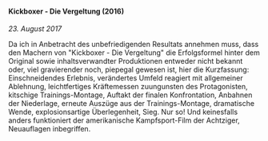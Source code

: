 #### Kickboxer - Die Vergeltung (2016)

_23. August 2017_

Da ich in Anbetracht des unbefriedigenden Resultats annehmen muss, dass den Machern von "Kickboxer - Die Vergeltung" die Erfolgsformel hinter dem Original sowie inhaltsverwandter Produktionen entweder nicht bekannt oder, viel gravierender noch, piepegal gewesen ist, hier die Kurzfassung: Einschneidendes Erlebnis, verändertes Umfeld reagiert mit allgemeiner Ablehnung, leichtfertiges Kräftemessen zuungunsten des Protagonisten, kitschige Trainings-Montage, Auftakt der finalen Konfrontation, Anbahnen der Niederlage, erneute Auszüge aus der Trainings-Montage, dramatische Wende, explosionsartige Überlegenheit, Sieg. Nur so! Und keinesfalls anders funktioniert der amerikanische Kampfsport-Film der Achtziger, Neuauflagen inbegriffen.
